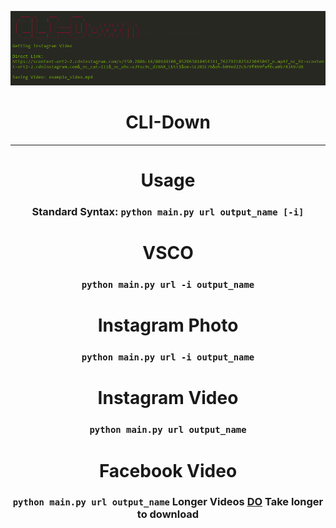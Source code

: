 <p align='center'>
  <img src='https://github.com/RustyBalboadev/CLI-Down/blob/master/CLI-Down.png'>
  <h1 align='center'>CLI-Down</h1><hr>
  <h1 align='center'>Usage</h1>
</p>
<h3 align='center'>
  Standard Syntax: <code>python main.py url output_name [-i]</code>
</h3>
  

<h1 align='center'>VSCO</h1>

<h3 align='center'>
  <code>python main.py url -i output_name</code>
</h3>
<h1 align='center'>Instagram Photo</h1>

<h3 align='center'>
  <code>python main.py url -i output_name</code>
</h3>

<h1 align='center'>Instagram Video</h1>

<h3 align='center'>
  <code>python main.py url output_name</code>
</h3>

<h1 align='center'>Facebook Video</h1>

<h3 align='center'>
  <code>python main.py url output_name</code>
  Longer Videos <u>DO</u> Take longer to download
</h3>

